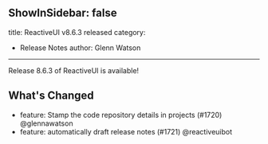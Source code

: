 ShowInSidebar: false
---
title: ReactiveUI v8.6.3 released
category: 
  - Release Notes
author: Glenn Watson
---

Release 8.6.3 of ReactiveUI is available!

## What's Changed

* feature: Stamp the code repository details in projects (#1720) @glennawatson
* feature: automatically draft release notes (#1721) @reactiveuibot
